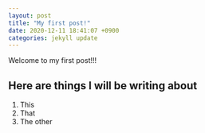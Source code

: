 ```yaml
---
layout: post
title: "My first post!"
date: 2020-12-11 18:41:07 +0900
categories: jekyll update
---
```


Welcome to my first post!!!

## Here are things I will be writing about

1. This
2. That
3. The other
